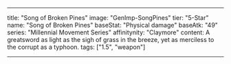 ---

title: "Song of Broken Pines"
image: "GenImp-SongPines"
tier: "5-Star"
name: "Song of Broken Pines"
baseStat: "Physical damage"
baseAtk: "49"
series: "Millennial Movement Series"
affinitynity: "Claymore"
content: A greatsword as light as the sigh of grass in the breeze, yet as merciless to the corrupt as a typhoon.
tags: ["1.5", "weapon"]

---